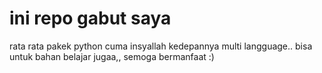 # ini repo gabut saya

rata rata pakek python cuma insyallah kedepannya multi langguage.. bisa untuk bahan belajar jugaa,, semoga bermanfaat :)
